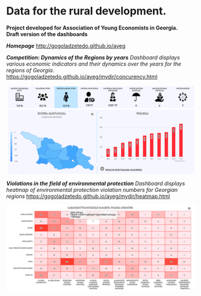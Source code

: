 # Data for the rural development.
**Project developed for Association of Young Economists in Georgia. <br>
Draft version of the dashboards**


***Homepage***
http://gogoladzetedo.github.io/ayeg

***Competition: Dynamics of the Regions by years***
*Dashboard displays various economic indicators and their dynamics over the years for the regions of Georgia.*
https://gogoladzetedo.github.io/ayeg/mydir/concurency.html

![alt text](https://github.com/gogoladzetedo/ayeg/blob/master/dashboard1.png?raw=true)

***Violations in the field of environmental protection***
*Dashboard displays heatmap of environmental protection violation numbers for Georgian regions*
https://gogoladzetedo.github.io/ayeg/mydir/heatmap.html

![alt text](https://github.com/gogoladzetedo/ayeg/blob/master/Dashboard2.png?raw=true)


